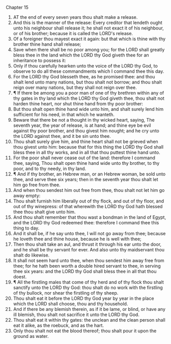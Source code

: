 

Chapter 15

1. AT the end of every seven years thou shalt make a release.
2. And this is the manner of the release: Every creditor that lendeth ought unto his neighbour shall release it; he shall not exact it of his neighbour, or of his brother; because it is called the LORD's release.
3. Of a foreigner thou mayest exact it again: but that which is thine with thy brother thine hand shall release;
4. Save when there shall be no poor among you; for the LORD shall greatly bless thee in the land which the LORD thy God giveth thee for an inheritance to possess it:
5. Only if thou carefully hearken unto the voice of the LORD thy God, to observe to do all these commandments which I command thee this day.
6. For the LORD thy God blesseth thee, as he promised thee: and thou shalt lend unto many nations, but thou shalt not borrow; and thou shalt reign over many nations, but they shall not reign over thee.
7. ¶ If there be among you a poor man of one of thy brethren within any of thy gates in thy land which the LORD thy God giveth thee, thou shalt not harden thine heart, nor shut thine hand from thy poor brother:
8. But thou shalt open thine hand wide unto him, and shalt surely lend him sufficient for his need, in that which he wanteth.
9. Beware that there be not a thought in thy wicked heart, saying, The seventh year, the year of release, is at hand; and thine eye be evil against thy poor brother, and thou givest him nought; and he cry unto the LORD against thee, and it be sin unto thee.
10. Thou shalt surely give him, and thine heart shall not be grieved when thou givest unto him: because that for this thing the LORD thy God shall bless thee in all thy works, and in all that thou puttest thine hand unto.
11. For the poor shall never cease out of the land: therefore I command thee, saying, Thou shalt open thine hand wide unto thy brother, to thy poor, and to thy needy, in thy land.
12. ¶ And if thy brother, an Hebrew man, or an Hebrew woman, be sold unto thee, and serve thee six years; then in the seventh year thou shalt let him go free from thee.
13. And when thou sendest him out free from thee, thou shalt not let him go away empty:
14. Thou shalt furnish him liberally out of thy flock, and out of thy floor, and out of thy winepress: of that wherewith the LORD thy God hath blessed thee thou shalt give unto him.
15. And thou shalt remember that thou wast a bondman in the land of Egypt, and the LORD thy God redeemed thee: therefore I command thee this thing to day.
16. And it shall be, if he say unto thee, I will not go away from thee; because he loveth thee and thine house, because he is well with thee;
17. Then thou shalt take an aul, and thrust it through his ear unto the door, and he shall be thy servant for ever.  And also unto thy maidservant thou shalt do likewise.
18. It shall not seem hard unto thee, when thou sendest him away free from thee; for he hath been worth a double hired servant to thee, in serving thee six years: and the LORD thy God shall bless thee in all that thou doest.
19. ¶ All the firstling males that come of thy herd and of thy flock thou shalt sanctify unto the LORD thy God: thou shalt do no work with the firstling of thy bullock, nor shear the firstling of thy sheep.
20. Thou shalt eat it before the LORD thy God year by year in the place which the LORD shall choose, thou and thy household.
21. And if there be any blemish therein, as if it be lame, or blind, or have any ill blemish, thou shalt not sacrifice it unto the LORD thy God.
22. Thou shalt eat it within thy gates: the unclean and the clean person shall eat it alike, as the roebuck, and as the hart.
23. Only thou shalt not eat the blood thereof; thou shalt pour it upon the ground as water.

